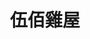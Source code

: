 ---
title: "伍佰雞屋"
description: "伍佰雞屋"
layout: shop
keywords:
  - 美食競賽
  - 台灣美食
  - 美食精選
datePublished: "2025-06-30"
dateModified: "2025-07-02"
city: "台北市"
district: "大安區"
address: "台北市大安區仁愛路四段375號"
phone: "0227718898"
geo: "25.038242522599116, 121.55474104721537"
google_map: "https://maps.app.goo.gl/KigYvnjoMCcbheRZ6"
footinder: "https://footinder.com.tw/%E5%8F%B0%E5%8C%97%E5%B8%82%E5%A4%A7%E5%AE%89%E5%8D%80/33217/"
official: "https://www.facebook.com/profile.php?id=100064149720606"
award:
  - name: "500盤"
    year: "2024"
    entries:
      - dishes:
          - "白切雞"
          - "白切雞、松阪肉雙拼"

---